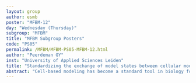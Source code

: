 ```yaml
---
layout: group
author: esmb
poster: "MFBM-12"
day: "Wednesday (Thursday)"
subgroup: "MFBM"
title: "MFBM Subgroup Posters"
code: "PS05"
permalink: /MFBM/MFBM-PS05-MFBM-12.html
author: "Peerdeman GY"
inst: "University of Applied Sciences Leiden"
title: "Standardizing the exchange of model states between cellular models using MultiCellDS"
abstract: "Cell-based modeling has become a standard tool in biology for developing mechanistic hypotheses of tissue morphogenesis. A large number of model frameworks is available, each of which store represent and store cells as different types of mathematical objects, Storing and exchanging snapshots between different modeling frameworks is useful: it allows comparison of simulations, e.g., through measuring divergence of configurations, or usage of annotated experimental data as initial conditions. Recently, MultiCellDS was proposed as a standard for exchanging cellular data between modeling frameworks. Implementing MultiCellDS for modeling frameworks is challenging. Here we propose an extension to the MultiCellDS standard and introduced libCellShape, that acts as an interface to MultiCellDS  for modeling frameworks.  The library takes on much of the burden of storing and loading cellular snapshots to and from MultiCellDS files, and includes algorithms to convert lattice based snapshots to vertex based snapshots and vice versa. We demonstrate the use of libCellShape by exchanging snapshots between our Cellular Potts framework Tissue Simulation Toolkit and our vertex-based framework VirtualLeaf. We hope that libCellShape will allow different frameworks to exchange snapshots more easily and that more model types can be supported in the future."
---
```

